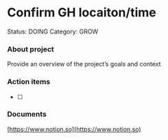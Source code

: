 # Confirm GH locaiton/time

Status: DOING
Category: GROW

### About project

Provide an overview of the project’s goals and context

### Action items

- [ ]  

### Documents

[https://www.notion.so](https://www.notion.so)